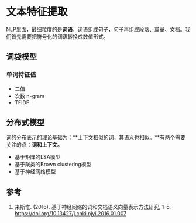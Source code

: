 # 文本特征提取

NLP里面，最细粒度的是**词语**，词语组成句子，句子再组成段落、篇章、文档。我们首先需要把符号化的词语转换成数值形式。

## 词袋模型

### 单词特征值

- 二值
- 次数 n-gram
- TFIDF


## 分布式模型

词的分布表示的理论基础为：**上下文相似的词，其语义也相似。**有两个需要关注的点：**词和上下文。**

- 基于矩阵的LSA模型
- 基于聚类的Brown clustering模型
- 基于神经网络模型

## 参考

1. 来斯惟. (2016). 基于神经网络的词和文档语义向量表示方法研究, 1–5. https://doi.org/10.13427/j.cnki.njyi.2016.01.007
